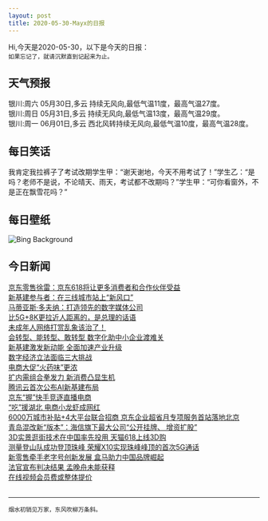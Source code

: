 ```yaml
---
layout: post
title: 2020-05-30-Mayx的日报
---
```


Hi,今天是2020-05-30，以下是今天的日报：<br><small>
如果忘记了，就请沉默直到记起来为止。</small><!--more-->
## 天气预报
银川:周六 05月30日,多云 持续无风向,最低气温11度，最高气温27度。<br>银川:周日 05月31日,多云 持续无风向,最低气温13度，最高气温29度。<br>银川:周一 06月01日,多云 西北风转持续无风向,最低气温10度，最高气温28度。
## 每日笑话
我肯定我拉裤子了考试改期学生甲：“谢天谢地，今天不用考试了！”学生乙：“是吗？老师不是说，不论晴天、雨天，考试都不改期吗？”学生甲：“可你看窗外，不是正在飘雪花吗？”
## 每日壁纸
![Bing Background](https://cn.bing.com/th?id=OHR.MarleyBeach_EN-US2494809879_1920x1080.jpg&rf=LaDigue_1920x1080.jpg&pid=hp "Aerial view of Marley Beach, Bermuda (© Paul Zizka/plainpicture)")
## 今日新闻

[京东零售徐雷：京东618将让更多消费者和合作伙伴受益](http://it.people.com.cn/n1/2020/0529/c1009-31729030.html)   
[新基建参与者：在三线城市站上“新风口”](http://it.people.com.cn/n1/2020/0529/c1009-31728363.html)   
[马蒂亚斯·多夫纳：打造领先的数字媒体公司](http://it.people.com.cn/n1/2020/0529/c1009-31728599.html)   
[比5G+8K更拉近人距离的，是总理的话语](http://it.people.com.cn/n1/2020/0529/c1009-31728349.html)   
[未成年人网络打赏乱象该治了！](http://it.people.com.cn/n1/2020/0529/c1009-31728598.html)   
[会转型、能转型、敢转型 数字化助中小企业渡难关](http://it.people.com.cn/n1/2020/0529/c1009-31728597.html)   
[新基建激发新动能 全面加速产业升级](http://it.people.com.cn/n1/2020/0529/c1009-31728439.html)   
[数字经济立法面临三大挑战](http://it.people.com.cn/n1/2020/0529/c1009-31728430.html)   
[电商大促“火药味”更浓](http://it.people.com.cn/n1/2020/0529/c1009-31728398.html)   
[扩内需组合拳发力 新消费凸显生机](http://it.people.com.cn/n1/2020/0529/c1009-31728395.html)   
[腾讯云首次公布AI新基建布局](http://it.people.com.cn/n1/2020/0529/c1009-31728383.html)   
[京东“握”快手竞逐直播电商](http://it.people.com.cn/n1/2020/0529/c1009-31728377.html)   
[“吃”援湖北 电商小龙虾成网红](http://it.people.com.cn/n1/2020/0529/c1009-31728375.html)   
[6000万城市补贴+4大平台联合招商 京东企业超省月专项服务首站落地北京](http://it.people.com.cn/n1/2020/0528/c1009-31727972.html)   
[青岛混改新“版本”：海信旗下最大公司“公开挂牌、 增资扩股”](http://it.people.com.cn/n1/2020/0528/c1009-31727981.html)   
[3D实景逛街技术在中国率先投用 天猫618上线3D购](http://it.people.com.cn/n1/2020/0528/c1009-31727984.html)   
[测量登山队成功登顶珠峰 荣耀X10实现珠峰峰顶的首次5G通话](http://it.people.com.cn/n1/2020/0528/c1009-31727985.html)   
[新零售牵手老字号创新发展 盒马助力中国品牌崛起](http://it.people.com.cn/n1/2020/0528/c1009-31727520.html)   
[法官宣布判决结果 孟晚舟未能获释](http://it.people.com.cn/n1/2020/0528/c1009-31727295.html)   
[在线视频会员费或整体提价](http://it.people.com.cn/n1/2020/0528/c1009-31726676.html)   
<br />

***

<small>烟水初销见万家，东风吹柳万条斜。</small>
